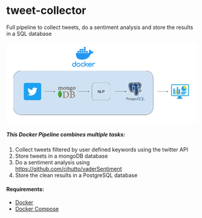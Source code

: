 # tweet-collector
Full pipeline to collect tweets, do a sentiment analysis and store the results in a SQL database

![tweet-collector](tweet-collector.png)

##### This Docker Pipeline combines multiple tasks:

1. Collect tweets filtered by user defined keywords using the twitter API
2. Store tweets in a mongoDB database
3. Do a sentiment analysis using https://github.com/cjhutto/vaderSentiment
4. Store the clean results in a PostgreSQL database



#### Requirements:

- [Docker](https://store.docker.com/search?type=edition&offering=community)
- [Docker Compose](https://docs.docker.com/compose/install/)
